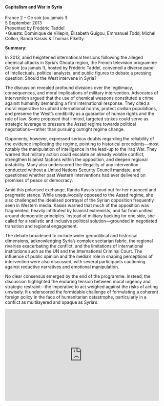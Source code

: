 <h4>Capitalism and War in Syria</h4>

France 2 – Ce soir (ou jamais !)  
5 September 2013  
Presented by Frédéric Taddeï  
+Guests: Dominique de Villepin, Élisabeth Guigou, Emmanuel Todd, Michel Collon, Randa Kassis & Thomas Piketty.  

<b>Summary:</b>

In 2013, amid heightened international tensions following the alleged chemical attacks in Syria’s Ghouta region, the French television programme Ce soir (ou jamais !), hosted by Frédéric Taddeï, convened a diverse panel of intellectuals, political analysts, and public figures to debate a pressing question: Should the West intervene in Syria?

The discussion revealed profound divisions over the legitimacy, consequences, and moral implications of military intervention. Advocates of intervention argued that the use of chemical weapons constituted a crime against humanity demanding a firm international response. They cited a moral imperative to uphold international norms, protect civilian populations, and preserve the West’s credibility as a guarantor of human rights and the rule of law. Some proposed that limited, targeted strikes could serve as strategic leverage to pressure the Assad regime towards political negotiations—rather than pursuing outright regime change.

Opponents, however, expressed serious doubts regarding the reliability of the evidence implicating the regime, pointing to historical precedents—most notably the manipulation of intelligence in the lead-up to the Iraq War. They warned that military action could escalate an already volatile conflict, strengthen Islamist factions within the opposition, and deepen regional instability. Many also underscored the illegality of any intervention conducted without a United Nations Security Council mandate, and questioned whether past Western interventions had ever delivered on promises of peace or democracy.

Amid this polarised exchange, Randa Kassis stood out for her nuanced and pragmatic stance. While unequivocally opposed to the Assad regime, she also challenged the idealised portrayal of the Syrian opposition frequently seen in Western media. Kassis warned that much of the opposition was fragmented, heavily infiltrated by Islamist extremists, and far from unified around democratic principles. Instead of military backing for one side, she called for a realistic and inclusive political solution—grounded in negotiated transition and regional engagement.

The debate broadened to include wider geopolitical and historical dimensions, acknowledging Syria’s complex sectarian fabric, the regional rivalries exacerbating the conflict, and the limitations of international institutions such as the UN and the International Criminal Court. The influence of public opinion and the media’s role in shaping perceptions of intervention were also discussed, with several participants cautioning against reductive narratives and emotional manipulation.

No clear consensus emerged by the end of the programme. Instead, the discussion highlighted the enduring tension between moral urgency and strategic restraint—the imperative to act weighed against the risks of acting unwisely. It underscored the formidable challenge of formulating a coherent foreign policy in the face of humanitarian catastrophe, particularly in a conflict as multilayered and opaque as Syria’s.

<p></p>
<center>
<div style="display: flex; justify-content: center; position:relative;width: 100%;height: 300px;"><iframe
    src="https://iframe.mediadelivery.net/embed/460223/47335fc8-ecfa-4654-bd89-ae9d8b45d4fa?autoplay=false&loop=false&muted=false&preload=true&responsive=true"
    loading="lazy" style="border:0;height:100%;width: 520px;"
    allow="accelerometer;gyroscope;autoplay;encrypted-media;picture-in-picture;" allowfullscreen="true"></iframe>
</div>
</center>  
<p></p>	
